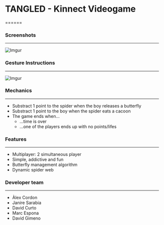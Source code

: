 # TANGLED - Kinnect Videogame #
======

### Screenshots ###
------
![Imgur](http://i.imgur.com/mUEgz1M.jpg?1)


### Gesture Instructions ###
------
![Imgur](http://i.imgur.com/L4iDxYD.jpg?1 "Gesture Instructions")


### Mechanics ###
------
* Substract 1 point to the spider when the boy releases a butterfly 
* Substract 1 point to the boy when the spider eats a cacoon
* The game ends when...
	* ...time is over
	* ...one of the players ends up with no points/lifes


### Features ###
------
* Multiplayer: 2 simultaneous player
* Simple, addictive and fun
* Butterfly management algorithm
* Dynamic spider web


### Developer team ###
------
* Àlex Cordon
* Janire Sarabia
* David Curto
* Marc Espona
* David Gimeno